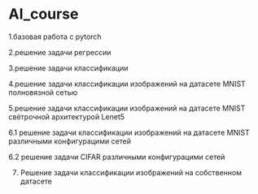 # AI_course
1.базовая работа с pytorch

2.решение задачи регрессии

3.решение задачи классификации

4.решение задачи классификации изображений на датасете MNIST полновязной сетью

5.решение задачи классификации изображений на датасете MNIST свётрочной архитектурой Lenet5

6.1 решение задачи классификации изображений на датасете MNIST различными конфигурацими сетей

6.2 решение задачи CIFAR различными конфигурацими сетей

7. Решение задачи классификации изображений на собственном датасете
